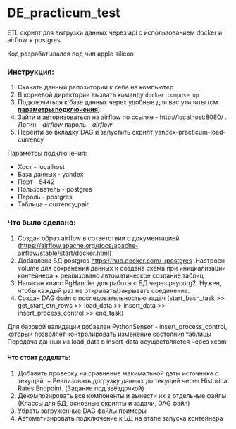 # DE_practicum_test

ETL скрипт для выгрузки данных через api с использованием docker и airflow + postgres

Код разрабатывался под чип apple silicon

<h3> Инструкция: </h3>

1) Скачать данный репозиторий к себе на компьютер
2) В корневой директории вызвать команду ```docker compose up```
3) Подключиться к базе данных черех удобные для вас утилиты (см <b><a href="#Connection"> параметры
   подключения</a></b>):
4) Зайти и авторизоваться на airflow по ссылке - http://localhost:8080/ . Логин - _airflow_ пароль - _airflow_
5) Перейти во вкладку DAG и запустить скрипт <a>yandex-practicum-load-currency</a>

<p> 
   <a id="Connection"></a> Параметры подключения:
   <ul>
      <li>
         Хост - localhost
      </li>
      <li>
         База данных - yandex
      </li>
      <li>
         Порт - 5442
      </li>
      <li>
         Пользователь - postgres
      </li>
      <li>
         Пароль - postgres
      </li>
      <li>
         Таблица - currency_pair
      </li>
   </ul>

<p>
<h3> Что было сделано: </h3>

1) Создан образ airflow в сответствии с
   документацией (https://airflow.apache.org/docs/apache-airflow/stable/start/docker.html)
2) Добавлена БД postgres https://hub.docker.com/_/postgres .Настроен volume для сохранения данных и создана схема при
   инициализации контейнера + реализовано автоматическое создание таблиц
3) Написан класс PgHandler для работы с БД через psycorg2. Нужен, чтобы каждый раз не открывать/закрывать соединение.
4) Создан DAG файл с последовательностью задач (start_bash_task >> get_start_ctn_rows >> load_data >> insert_data >> insert_process_control >> end_task)

Для базовой валидации добавлен PythonSensor - insert_process_control, который позволяет контролировать изменение состояния таблицы
Передача данных из load_data в insert_data осуществляется через xcom

<h4> Что стоит доделать: </h4>

1) Добавить проверку на сравнение макимальной даты источника с текущей. + Реализовать догрузку данных до текущей через Historical Rates Endpoint. (Задание под звёздочкой)
2) Декомпозировать все компоненты и вынести их в отдельные файлы (Классы для БД, основные скрипты и задачи, DAG файл)
3) Убрать загруженные DAG файлы примеры
4) Автоматизировать подключение к БД на этапе запуска контейнера 
